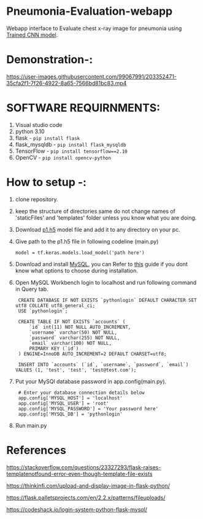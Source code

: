 # Pneumonia-Evaluation-webapp

Webapp interface to Evaluate chest x-ray image for pneumonia using [Trained CNN model](https://github.com/Super-EvilTeam/Pneumonia-Detection-using-CNN).

# Demonstration-:
https://user-images.githubusercontent.com/99067991/203352471-35cfa2f1-7f26-4922-8a65-7566bd81bc83.mp4

# SOFTWARE REQUIRNMENTS:

1) Visual studio code
2) python 3.10
3) flask - `pip install flask`
4) flask_mysqldb - `pip install flask_mysqldb`
5) TensorFlow - `pip install tensorflow==2.10`
6) OpenCV - `pip install opencv-python`

# How to setup -:

1) clone repository.
2) keep the structure of directories same do not change names of 'staticFiles' and 'templates' folder unless you know what you are doing.
3) Download [p1.h5](https://drive.google.com/file/d/1U7O_mecksPVFuM7ZbEkz1wpwwDI97ccr/view?usp=sharing) model file and add it to any directory on your pc.
4) Give path to the p1.h5 file in following codeline (main.py)

    `model = tf.keras.models.load_model('path here')`
  
5) Download and install [MySQL](https://dev.mysql.com/downloads/installer/), you can Refer to [this](https://www.javatpoint.com/how-to-install-mysql) guide if you dont know what options to choose during installation.
6) Open MySQL Workbench login to localhost and run following command in Query tab.

        CREATE DATABASE IF NOT EXISTS `pythonlogin` DEFAULT CHARACTER SET utf8 COLLATE utf8_general_ci;
        USE `pythonlogin`;

        CREATE TABLE IF NOT EXISTS `accounts` (
            `id` int(11) NOT NULL AUTO_INCREMENT,
            `username` varchar(50) NOT NULL,
            `password` varchar(255) NOT NULL,
            `email` varchar(100) NOT NULL,
            PRIMARY KEY (`id`)
        ) ENGINE=InnoDB AUTO_INCREMENT=2 DEFAULT CHARSET=utf8;

        INSERT INTO `accounts` (`id`, `username`, `password`, `email`) VALUES (1, 'test', 'test', 'test@test.com');
        
7) Put your MySQl database password in app.config(main.py).

        # Enter your database connection details below
        app.config['MYSQL_HOST'] = 'localhost'
        app.config['MYSQL_USER'] = 'root'
        app.config['MYSQL_PASSWORD'] = 'Your password here'
        app.config['MYSQL_DB'] = 'pythonlogin'
 
8) Run main.py



# References

https://stackoverflow.com/questions/23327293/flask-raises-templatenotfound-error-even-though-template-file-exists

https://thinkinfi.com/upload-and-display-image-in-flask-python/

https://flask.palletsprojects.com/en/2.2.x/patterns/fileuploads/

https://codeshack.io/login-system-python-flask-mysql/

